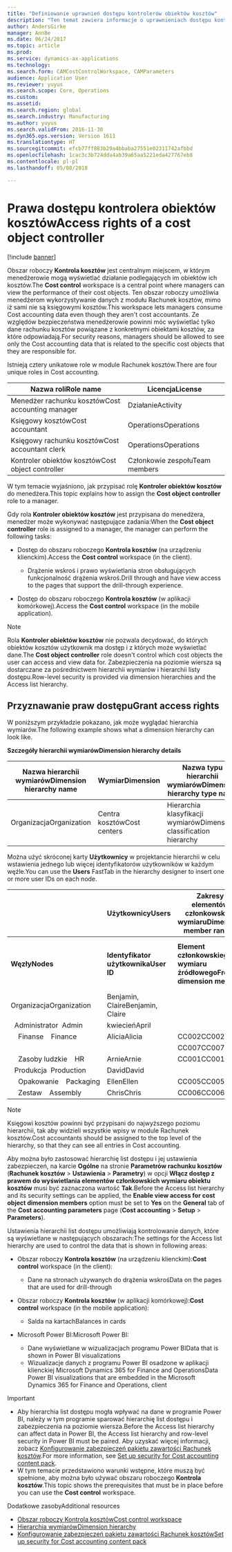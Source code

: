 ```yaml
---
title: "Definiowanie uprawnień dostępu kontrolerów obiektów kosztów"
description: "Ten temat zawiera informacje o uprawnieniach dostępu kontrolerów obiektu kosztów."
author: AndersGirke
manager: AnnBe
ms.date: 06/24/2017
ms.topic: article
ms.prod: 
ms.service: dynamics-ax-applications
ms.technology: 
ms.search.form: CAMCostControlWorkspace, CAMParameters
audience: Application User
ms.reviewer: yuyus
ms.search.scope: Core, Operations
ms.custom: 
ms.assetid: 
ms.search.region: global
ms.search.industry: Manufacturing
ms.author: yuyus
ms.search.validFrom: 2016-11-30
ms.dyn365.ops.version: Version 1611
ms.translationtype: HT
ms.sourcegitcommit: efcb77ff883b29a4bbaba27551e02311742afbbd
ms.openlocfilehash: 1cac3c3b724dda4ab39a65aa5221eda427767eb8
ms.contentlocale: pl-pl
ms.lasthandoff: 05/08/2018

---
```


# <a name="access-rights-of-a-cost-object-controller"></a><span data-ttu-id="4b3cb-103">Prawa dostępu kontrolera obiektów kosztów</span><span class="sxs-lookup"><span data-stu-id="4b3cb-103">Access rights of a cost object controller</span></span>

[!include [banner](../includes/banner.md)]

<span data-ttu-id="4b3cb-104">Obszar roboczy **Kontrola kosztów** jest centralnym miejscem, w którym menedżerowie mogą wyświetlać działanie podlegających im obiektów ich kosztów.</span><span class="sxs-lookup"><span data-stu-id="4b3cb-104">The **Cost control** workspace is a central point where managers can view the performance of their cost objects.</span></span> <span data-ttu-id="4b3cb-105">Ten obszar roboczy umożliwia menedżerom wykorzystywanie danych z modułu Rachunek kosztów, mimo iż sami nie są księgowymi kosztów.</span><span class="sxs-lookup"><span data-stu-id="4b3cb-105">This workspace lets managers consume Cost accounting data even though they aren't cost accountants.</span></span> <span data-ttu-id="4b3cb-106">Ze względów bezpieczeństwa menedżerowie powinni móc wyświetlać tylko dane rachunku kosztów powiązane z konkretnymi obiektami kosztów, za które odpowiadają.</span><span class="sxs-lookup"><span data-stu-id="4b3cb-106">For security reasons, managers should be allowed to see only the Cost accounting data that is related to the specific cost objects that they are responsible for.</span></span>

<span data-ttu-id="4b3cb-107">Istnieją cztery unikatowe role w module Rachunek kosztów.</span><span class="sxs-lookup"><span data-stu-id="4b3cb-107">There are four unique roles in Cost accounting.</span></span>

| <span data-ttu-id="4b3cb-108">Nazwa roli</span><span class="sxs-lookup"><span data-stu-id="4b3cb-108">Role name</span></span>               | <span data-ttu-id="4b3cb-109">Licencja</span><span class="sxs-lookup"><span data-stu-id="4b3cb-109">License</span></span>      |
|-------------------------|--------------|
| <span data-ttu-id="4b3cb-110">Menedżer rachunku kosztów</span><span class="sxs-lookup"><span data-stu-id="4b3cb-110">Cost accounting manager</span></span> | <span data-ttu-id="4b3cb-111">Działanie</span><span class="sxs-lookup"><span data-stu-id="4b3cb-111">Activity</span></span>     |
| <span data-ttu-id="4b3cb-112">Księgowy kosztów</span><span class="sxs-lookup"><span data-stu-id="4b3cb-112">Cost accountant</span></span>         | <span data-ttu-id="4b3cb-113">Operations</span><span class="sxs-lookup"><span data-stu-id="4b3cb-113">Operations</span></span>   |
| <span data-ttu-id="4b3cb-114">Księgowy rachunku kosztów</span><span class="sxs-lookup"><span data-stu-id="4b3cb-114">Cost accountant clerk</span></span>   | <span data-ttu-id="4b3cb-115">Operations</span><span class="sxs-lookup"><span data-stu-id="4b3cb-115">Operations</span></span>   |
| <span data-ttu-id="4b3cb-116">Kontroler obiektów kosztów</span><span class="sxs-lookup"><span data-stu-id="4b3cb-116">Cost object controller</span></span>  | <span data-ttu-id="4b3cb-117">Członkowie zespołu</span><span class="sxs-lookup"><span data-stu-id="4b3cb-117">Team members</span></span> |

<span data-ttu-id="4b3cb-118">W tym temacie wyjaśniono, jak przypisać rolę **Kontroler obiektów kosztów** do menedżera.</span><span class="sxs-lookup"><span data-stu-id="4b3cb-118">This topic explains how to assign the **Cost object controller** role to a manager.</span></span>

<span data-ttu-id="4b3cb-119">Gdy rola **Kontroler obiektów kosztów** jest przypisana do menedżera, menedżer może wykonywać następujące zadania:</span><span class="sxs-lookup"><span data-stu-id="4b3cb-119">When the **Cost object controller** role is assigned to a manager, the manager can perform the following tasks:</span></span>

- <span data-ttu-id="4b3cb-120">Dostęp do obszaru roboczego **Kontrola kosztów** (na urządzeniu klienckim).</span><span class="sxs-lookup"><span data-stu-id="4b3cb-120">Access the **Cost control** workspace (in the client).</span></span>

    - <span data-ttu-id="4b3cb-121">Drążenie wskroś i prawo wyświetlania stron obsługujących funkcjonalność drążenia wskroś.</span><span class="sxs-lookup"><span data-stu-id="4b3cb-121">Drill through and have view access to the pages that support the drill-through experience.</span></span>

- <span data-ttu-id="4b3cb-122">Dostęp do obszaru roboczego **Kontrola kosztów** (w aplikacji komórkowej).</span><span class="sxs-lookup"><span data-stu-id="4b3cb-122">Access the **Cost control** workspace (in the mobile application).</span></span>

> [!NOTE]
> <span data-ttu-id="4b3cb-123">Rola **Kontroler obiektów kosztów** nie pozwala decydować, do których obiektów kosztów użytkownik ma dostęp i z których może wyświetlać dane.</span><span class="sxs-lookup"><span data-stu-id="4b3cb-123">The **Cost object controller** role doesn't control which cost objects the user can access and view data for.</span></span> <span data-ttu-id="4b3cb-124">Zabezpieczenia na poziomie wiersza są dostarczane za pośrednictwem hierarchii wymiarów i hierarchii listy dostępu.</span><span class="sxs-lookup"><span data-stu-id="4b3cb-124">Row-level security is provided via dimension hierarchies and the Access list hierarchy.</span></span>

## <a name="grant-access-rights"></a><span data-ttu-id="4b3cb-125">Przyznawanie praw dostępu</span><span class="sxs-lookup"><span data-stu-id="4b3cb-125">Grant access rights</span></span>
<span data-ttu-id="4b3cb-126">W poniższym przykładzie pokazano, jak może wyglądać hierarchia wymiarów.</span><span class="sxs-lookup"><span data-stu-id="4b3cb-126">The following example shows what a dimension hierarchy can look like.</span></span>

<span data-ttu-id="4b3cb-127">**Szczegóły hierarchii wymiarów**</span><span class="sxs-lookup"><span data-stu-id="4b3cb-127">**Dimension hierarchy details**</span></span>

| <span data-ttu-id="4b3cb-128">Nazwa hierarchii wymiarów</span><span class="sxs-lookup"><span data-stu-id="4b3cb-128">Dimension hierarchy name</span></span> | <span data-ttu-id="4b3cb-129">Wymiar</span><span class="sxs-lookup"><span data-stu-id="4b3cb-129">Dimension</span></span>    | <span data-ttu-id="4b3cb-130">Nazwa typu hierarchii wymiarów</span><span class="sxs-lookup"><span data-stu-id="4b3cb-130">Dimension hierarchy type name</span></span>      | <span data-ttu-id="4b3cb-131">Hierarchia list dostępu</span><span class="sxs-lookup"><span data-stu-id="4b3cb-131">Access list hierarchy</span></span> |
|--------------------------|--------------|------------------------------------|-----------------------|
| <span data-ttu-id="4b3cb-132">Organizacja</span><span class="sxs-lookup"><span data-stu-id="4b3cb-132">Organization</span></span>             | <span data-ttu-id="4b3cb-133">Centra kosztów</span><span class="sxs-lookup"><span data-stu-id="4b3cb-133">Cost centers</span></span> | <span data-ttu-id="4b3cb-134">Hierarchia klasyfikacji wymiarów</span><span class="sxs-lookup"><span data-stu-id="4b3cb-134">Dimension classification hierarchy</span></span> | <span data-ttu-id="4b3cb-135">**Tak**</span><span class="sxs-lookup"><span data-stu-id="4b3cb-135">**Yes**</span></span>               |

<span data-ttu-id="4b3cb-136">Można użyć skróconej karty **Użytkownicy** w projektancie hierarchii w celu wstawienia jednego lub więcej identyfikatorów użytkowników w każdym węźle.</span><span class="sxs-lookup"><span data-stu-id="4b3cb-136">You can use the **Users** FastTab in the hierarchy designer to insert one or more user IDs on each node.</span></span>

|                                   | <span data-ttu-id="4b3cb-137">Użytkownicy</span><span class="sxs-lookup"><span data-stu-id="4b3cb-137">Users</span></span>            | <span data-ttu-id="4b3cb-138">Zakresy elementów członkowskich wymiaru</span><span class="sxs-lookup"><span data-stu-id="4b3cb-138">Dimension member ranges</span></span>   |                         |
|-----------------------------------|------------------|---------------------------|-------------------------|
| <span data-ttu-id="4b3cb-139">**Węzły**</span><span class="sxs-lookup"><span data-stu-id="4b3cb-139">**Nodes**</span></span>                         | <span data-ttu-id="4b3cb-140">**Identyfikator użytkownika**</span><span class="sxs-lookup"><span data-stu-id="4b3cb-140">**User ID**</span></span>      | <span data-ttu-id="4b3cb-141">**Element członkowskiego wymiaru źródłowego**</span><span class="sxs-lookup"><span data-stu-id="4b3cb-141">**From dimension member**</span></span> | <span data-ttu-id="4b3cb-142">**Element członkowski wymiaru docelowego**</span><span class="sxs-lookup"><span data-stu-id="4b3cb-142">**To dimension member**</span></span> |
| <span data-ttu-id="4b3cb-143">Organizacja</span><span class="sxs-lookup"><span data-stu-id="4b3cb-143">Organization</span></span>                      | <span data-ttu-id="4b3cb-144">Benjamin, Claire</span><span class="sxs-lookup"><span data-stu-id="4b3cb-144">Benjamin, Claire</span></span> |                           |                         |
| <span data-ttu-id="4b3cb-145">&nbsp;&nbsp;Administrator</span><span class="sxs-lookup"><span data-stu-id="4b3cb-145">&nbsp;&nbsp;Admin</span></span>                 | <span data-ttu-id="4b3cb-146">kwiecień</span><span class="sxs-lookup"><span data-stu-id="4b3cb-146">April</span></span>            |                           |                         |
| <span data-ttu-id="4b3cb-147">&nbsp;&nbsp;&nbsp;&nbsp;Finanse</span><span class="sxs-lookup"><span data-stu-id="4b3cb-147">&nbsp;&nbsp;&nbsp;&nbsp;Finance</span></span>   | <span data-ttu-id="4b3cb-148">Alicia</span><span class="sxs-lookup"><span data-stu-id="4b3cb-148">Alicia</span></span>           | <span data-ttu-id="4b3cb-149">CC002</span><span class="sxs-lookup"><span data-stu-id="4b3cb-149">CC002</span></span>                     | <span data-ttu-id="4b3cb-150">CC003</span><span class="sxs-lookup"><span data-stu-id="4b3cb-150">CC003</span></span>                   |
|                                   |                  | <span data-ttu-id="4b3cb-151">CC007</span><span class="sxs-lookup"><span data-stu-id="4b3cb-151">CC007</span></span>                     | <span data-ttu-id="4b3cb-152">CC007</span><span class="sxs-lookup"><span data-stu-id="4b3cb-152">CC007</span></span>                   |
| <span data-ttu-id="4b3cb-153">&nbsp;&nbsp;&nbsp;&nbsp;Zasoby ludzkie</span><span class="sxs-lookup"><span data-stu-id="4b3cb-153">&nbsp;&nbsp;&nbsp;&nbsp;HR</span></span>        | <span data-ttu-id="4b3cb-154">Arnie</span><span class="sxs-lookup"><span data-stu-id="4b3cb-154">Arnie</span></span>            | <span data-ttu-id="4b3cb-155">CC001</span><span class="sxs-lookup"><span data-stu-id="4b3cb-155">CC001</span></span>                     | <span data-ttu-id="4b3cb-156">CC001</span><span class="sxs-lookup"><span data-stu-id="4b3cb-156">CC001</span></span>                   |
| <span data-ttu-id="4b3cb-157">&nbsp;&nbsp;Produkcja</span><span class="sxs-lookup"><span data-stu-id="4b3cb-157">&nbsp;&nbsp;Production</span></span>            | <span data-ttu-id="4b3cb-158">David</span><span class="sxs-lookup"><span data-stu-id="4b3cb-158">David</span></span>            |                           |                         |
| <span data-ttu-id="4b3cb-159">&nbsp;&nbsp;&nbsp;&nbsp;Opakowanie</span><span class="sxs-lookup"><span data-stu-id="4b3cb-159">&nbsp;&nbsp;&nbsp;&nbsp;Packaging</span></span> | <span data-ttu-id="4b3cb-160">Ellen</span><span class="sxs-lookup"><span data-stu-id="4b3cb-160">Ellen</span></span>            | <span data-ttu-id="4b3cb-161">CC005</span><span class="sxs-lookup"><span data-stu-id="4b3cb-161">CC005</span></span>                     | <span data-ttu-id="4b3cb-162">CC005</span><span class="sxs-lookup"><span data-stu-id="4b3cb-162">CC005</span></span>                   |
| <span data-ttu-id="4b3cb-163">&nbsp;&nbsp;&nbsp;&nbsp;Zestaw</span><span class="sxs-lookup"><span data-stu-id="4b3cb-163">&nbsp;&nbsp;&nbsp;&nbsp;Assembly</span></span>  | <span data-ttu-id="4b3cb-164">Chris</span><span class="sxs-lookup"><span data-stu-id="4b3cb-164">Chris</span></span>            | <span data-ttu-id="4b3cb-165">CC006</span><span class="sxs-lookup"><span data-stu-id="4b3cb-165">CC006</span></span>                     | <span data-ttu-id="4b3cb-166">CC006</span><span class="sxs-lookup"><span data-stu-id="4b3cb-166">CC006</span></span>                   |

> [!NOTE]
> <span data-ttu-id="4b3cb-167">Księgowi kosztów powinni być przypisani do najwyższego poziomu hierarchii, tak aby widzieli wszystkie wpisy w module Rachunek kosztów.</span><span class="sxs-lookup"><span data-stu-id="4b3cb-167">Cost accountants should be assigned to the top level of the hierarchy, so that they can see all entries in Cost accounting.</span></span>

<span data-ttu-id="4b3cb-168">Aby można było zastosować hierarchię list dostępu i jej ustawienia zabezpieczeń, na karcie **Ogólne** na stronie **Parametrów rachunku kosztów** (**Rachunek kosztów** > **Ustawienia** > **Parametry**) w opcji **Włącz dostęp z prawem do wyświetlania elementów członkowskich wymiaru obiektu kosztów** musi być zaznaczona wartość **Tak**.</span><span class="sxs-lookup"><span data-stu-id="4b3cb-168">Before the Access list hierarchy and its security settings can be applied, the **Enable view access for cost object dimension members** option must be set to **Yes** on the **General** tab of the **Cost accounting parameters** page (**Cost accounting** > **Setup** > **Parameters**).</span></span>

<span data-ttu-id="4b3cb-169">Ustawienia hierarchii list dostępu umożliwiają kontrolowanie danych, które są wyświetlane w następujących obszarach:</span><span class="sxs-lookup"><span data-stu-id="4b3cb-169">The settings for the Access list hierarchy are used to control the data that is shown in following areas:</span></span>

- <span data-ttu-id="4b3cb-170">Obszar roboczy **Kontrola kosztów** (na urządzeniu klienckim):</span><span class="sxs-lookup"><span data-stu-id="4b3cb-170">**Cost control** workspace (in the client):</span></span>

    - <span data-ttu-id="4b3cb-171">Dane na stronach używanych do drążenia wskroś</span><span class="sxs-lookup"><span data-stu-id="4b3cb-171">Data on the pages that are used for drill-through</span></span>

- <span data-ttu-id="4b3cb-172">Obszar roboczy **Kontrola kosztów** (w aplikacji komórkowej):</span><span class="sxs-lookup"><span data-stu-id="4b3cb-172">**Cost control** workspace (in the mobile application):</span></span>

    - <span data-ttu-id="4b3cb-173">Salda na kartach</span><span class="sxs-lookup"><span data-stu-id="4b3cb-173">Balances in cards</span></span>

- <span data-ttu-id="4b3cb-174">Microsoft Power BI:</span><span class="sxs-lookup"><span data-stu-id="4b3cb-174">Microsoft Power BI:</span></span>

    - <span data-ttu-id="4b3cb-175">Dane wyświetlane w wizualizacjach programu Power BI</span><span class="sxs-lookup"><span data-stu-id="4b3cb-175">Data that is shown in Power BI visualizations</span></span>
    - <span data-ttu-id="4b3cb-176">Wizualizacje danych z programu Power BI osadzone w aplikacji klienckiej Microsoft Dynamics 365 for Finance and Operations</span><span class="sxs-lookup"><span data-stu-id="4b3cb-176">Data Power BI visualizations that are embedded in the Microsoft Dynamics 365 for Finance and Operations, client</span></span>

> [!IMPORTANT]
> - <span data-ttu-id="4b3cb-177">Aby hierarchia list dostępu mogła wpływać na dane w programie Power BI, należy w tym programie sparować hierarchię list dostępu i zabezpieczenia na poziomie wiersza.</span><span class="sxs-lookup"><span data-stu-id="4b3cb-177">Before the Access list hierarchy can affect data in Power BI, the Access list hierarchy and row-level security in Power BI must be paired.</span></span> <span data-ttu-id="4b3cb-178">Aby uzyskać więcej informacji, zobacz [Konfigurowanie zabezpieczeń pakietu zawartości Rachunek kosztów](../../dev-itpro/analytics/setup-security-cost-accounting-content-pack.md).</span><span class="sxs-lookup"><span data-stu-id="4b3cb-178">For more information, see [Set up security for Cost accounting content pack](../../dev-itpro/analytics/setup-security-cost-accounting-content-pack.md).</span></span>
> - <span data-ttu-id="4b3cb-179">W tym temacie przedstawiono warunki wstępne, które muszą być spełnione, aby można było używać obszaru roboczego **Kontrola kosztów**.</span><span class="sxs-lookup"><span data-stu-id="4b3cb-179">This topic shows the prerequisites that must be in place before you can use the **Cost control** workspace.</span></span>

<span data-ttu-id="4b3cb-180">Dodatkowe zasoby</span><span class="sxs-lookup"><span data-stu-id="4b3cb-180">Additional resources</span></span>

- [<span data-ttu-id="4b3cb-181">Obszar roboczy Kontrola kosztów</span><span class="sxs-lookup"><span data-stu-id="4b3cb-181">Cost control workspace</span></span>](cost-control-workspace.md)
- [<span data-ttu-id="4b3cb-182">Hierarchia wymiarów</span><span class="sxs-lookup"><span data-stu-id="4b3cb-182">Dimension hierarchy</span></span>](dimension-hierarchy.md)
- [<span data-ttu-id="4b3cb-183">Konfigurowanie zabezpieczeń pakietu zawartości Rachunek kosztów</span><span class="sxs-lookup"><span data-stu-id="4b3cb-183">Set up security for Cost accounting content pack</span></span>](../../dev-itpro/analytics/setup-security-cost-accounting-content-pack.md)

